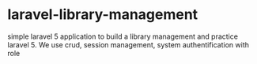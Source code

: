 # laravel-library-management
simple laravel 5 application to build a library management and practice laravel 5.
We use crud, session management, system authentification with role

